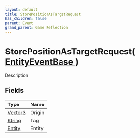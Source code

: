 ```yaml
---
layout: default
title: StorePositionAsTargetRequest
has_children: false
parent: Event
grand_parent: Game Reflection
---
```

# StorePositionAsTargetRequest( [ EntityEventBase ](/docs/game-reflection/events/entity_event_base) )
Description 

## Fields

| Type | Name |
|:-------------|:--------------|
| [Vector3](/docs/game-reflection/classes/vector3) | Origin |
| [String](/docs/game-reflection/components/string) | Tag |
| [Entity](/docs/game-reflection/classes/entity) | Entity |

